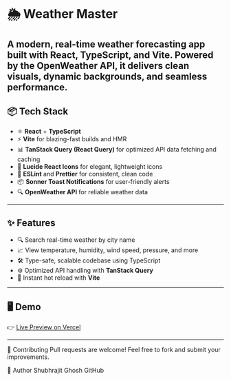 # 🌦️ Weather Master

A modern, real-time weather forecasting app built with **React**, **TypeScript**, and **Vite**. Powered by the **OpenWeather API**, it delivers clean visuals, dynamic backgrounds, and seamless performance.
---

## 📦 Tech Stack

- ⚛️ **React** + **TypeScript**
- ⚡ **Vite** for blazing-fast builds and HMR
- 📊 **TanStack Query (React Query)** for optimized API data fetching and caching
- 🎨 **Lucide React Icons** for elegant, lightweight icons
- 📏 **ESLint** and **Prettier** for consistent, clean code
- 📦 **Sonner Toast Notifications** for user-friendly alerts
- 🔍 **OpenWeather API** for reliable weather data

---

## ✨ Features

- 🔍 Search real-time weather by city name
- 📈 View temperature, humidity, wind speed, pressure, and more
- 🛠️ Type-safe, scalable codebase using TypeScript
- ⚙️ Optimized API handling with **TanStack Query**
- 🚀 Instant hot reload with **Vite**

---

## 🖥️ Demo

👉 [Live Preview on Vercel](https://weather-master-7zws.vercel.app/)

---

🤝 Contributing
Pull requests are welcome! Feel free to fork and submit your improvements.

📌 Author
Shubhrajit Ghosh
GitHub 


